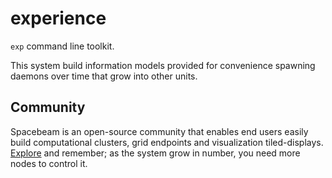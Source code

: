 # experience

`exp` command line toolkit.

This system build information models provided for convenience spawning daemons over time that grow into other units.

## Community
Spacebeam is an open-source community that enables end users easily build computational clusters, grid endpoints and visualization tiled-displays. [Explore](https://github.com/spacebeam) and remember; as the system grow in number, you need more nodes to control it.
